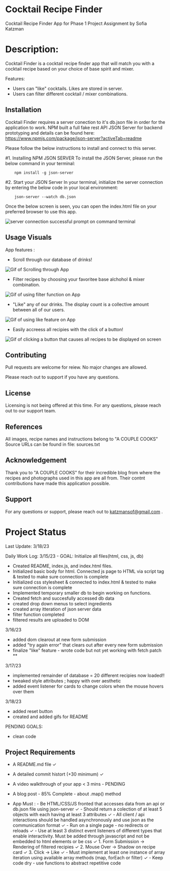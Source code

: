 # Cocktail Recipe Finder

Cocktail Recipe Finder App for Phase 1 Project Assignment by Sofia Katzman


# Description:  

Cocktail Finder is a cocktail recipe finder app that will match you with a cocktail recipe based on your choice of base spirit and mixer. 

Features: 

- Users can "like" cocktails. Likes are stored in server. 
- Users can filter different cocktail / mixer combinations. 


## Installation

Cocktail Finder requires a server conection to it's db.json file in order for the application to work. 
NPM built a full fake rest API JSON Server for backend prototyping and details can be found here: 
https://www.npmjs.com/package/json-server?activeTab=readme

Please follow the below instructions to install and connect to this server. 

#1. Installing NPM JSON SERVER
To install the JSON Server, please run the below command in your terminal: 

        npm install -g json-server

#2. Start your JSON Server 
In your terminal, initialize the server connection by entering the below code in your local environment: 

        json-server --watch db.json

Once the below screen is seen, you can open the index.html file on your preferred browser to use this app.


![server connection successful prompt on command terminal](https://i.ibb.co/jJJhvzv/Local-Server-Connection-Successful-Photo.png)


## Usage Visuals

App features : 

- Scroll through our database of drinks!

![Gif of Scrolling through App](https://media0.giphy.com/media/v1.Y2lkPTc5MGI3NjExZWMxNWM1MWJmNjU5YWY4MTM1YmI0MTdmNTI1N2QzMjIzZTNkYWQ1OSZjdD1n/ky7fp8RSI73NzASkH7/giphy.gif)

- Filter recipes by choosing your favoritee base alchohol & mixer combination. 

![Gif of using filter function on App](https://media2.giphy.com/media/v1.Y2lkPTc5MGI3NjExNGRjMmM5YWZhY2YyOTM3YTUzNmIxNDhkOGRkMDJjYTE0ZjdkOThhYyZjdD1n/TuMkQcS5mcS38DRT11/giphy.gif)


- "Like" any of our drinks. The display count is a collective amount between all of our users. 

![Gif of using like feature on App](https://media2.giphy.com/media/v1.Y2lkPTc5MGI3NjExMjdkZDgxNjUwMTZjNTJmMzMyMDhlMGU0NjZlZGUzMGNjYTM3MzM5NyZjdD1n/oVKLcUQFqrWnq2Za7P/giphy.gif)

- Easily accreess all recipies with the click of a button! 

![Gif of clicking a button that causes all recipes to be displayed on screen](https://media2.giphy.com/media/v1.Y2lkPTc5MGI3NjExY2I3ZWI2MGViODFkM2I3MzU3YmRiOWIxNmYxMGNhZTY4MzFjOTM1YyZjdD1n/BtOtsrUj7qr3chxmUb/giphy.gif)


## Contributing

Pull requests are welcome for reiew. 
No major changes are allowed. 

Please reach out to support if you have any questions. 

## License

Licensing is not being offered at this time. 
For any questions, please reach out to our support team. 

## References

All images, recipe names and instructions belong to "A COUPLE COOKS"
Source URLs can be found in file: sources.txt

## Acknowledgement

Thank you to "A COUPLE COOKS" for their incredible blog from where the recipes and photographs used in this app are all from. Their contnt contributions have made this application possible. 

## Support

For any questions or support, please reach out to katzmansof@gmail.com . 


# Project Status 

Last Update: 3/18/23

Daily Work Log: 
3/15/23 - GOAL: Initialize all files(html, css, js, db)
- Created README, index.js, and index.html files. 
- Initialized basic body for html. Connected js page to HTML via script tag & tested to make sure connection is complete
- Initialized css stylesheet & connected to index.html & tested to make sure connection is complete
- Implemented temporary smaller db to begin working on functions. 
- Created fetch and succesfully accessed db data
- created drop down menus to select ingredients
- created array itteration of json server data
- filter function completed 
- filtered results are uploaded to DOM

3/16/23
- added dom clearout at new form submission
- added "try again error" that clears out after every new form submission
- finalize "like" feature - wrote code but not yet working with fetch patch **


3/17/23
- implemented remainder of database = 20 different recipies now loaded!!
- tweaked style attributes ; happy with over aesthetic 
- added event listener for cards to change colors when the mouse hovers over them

3/18/23
- added reset button 
- created and added gifs for README

PENDING GOALS: 
- clean code 

## Project Requirements 

- A README.md file ✓
- A detailed commit histort (+30 minimum) ✓
- A video walkthrough of your app < 3 mins - PENDING 
- A blog post - 85% Complete - about .map() method

- App Must : 
        - Be HTML/CSS/JS fronted that accesses data from an api or db.json file using json-server ✓
        - Should return a colection of at least 5 objects with each having at least 3 attributes ✓
        - All client / api interactions should be handled asynchronously and use json as the communication format ✓ 
        - Run on a single page - no redirects or reloads ✓
        - Use at least 3 distinct event listeners of different types that enable interactivity. Must be added through javascript and not be embedded to html elements or be css ✓ 
                1. Form Submission -> Rendering of filtered recipies ✓
                2. Mouse Over -> Shadow on recipe card ✓
                3. Click -> Like ✓
        - Must implement at least one instance of array iteration using available array methods (map, forEach or filter)  ✓
        - Keep code dry - use functions to abstract repetitive code 
        